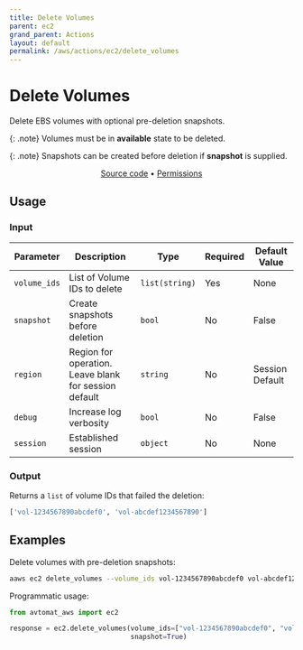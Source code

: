 ```yaml
---
title: Delete Volumes
parent: ec2
grand_parent: Actions
layout: default
permalink: /aws/actions/ec2/delete_volumes
---
```


# Delete Volumes

Delete EBS volumes with optional pre-deletion snapshots.<br/>

{: .note}
Volumes must be in <b>available</b> state to be deleted.

{: .note}
Snapshots can be created before deletion if <b>snapshot</b> is supplied.

<p align="center">
   <a href="https://github.com/avtomat-hub/avtomat-aws/tree/main/avtomat_aws/ec2/delete_volumes.py">Source code</a> •
   <a href="/aws/permissions/ec2/delete_volumes">Permissions</a>
</p>

## Usage

### Input

| Parameter    | Description                                           | Type           | Required | Default Value   |
|--------------|-------------------------------------------------------|----------------|----------|-----------------|
| `volume_ids` | List of Volume IDs to delete                          | `list(string)` | Yes      | None            |
| `snapshot`   | Create snapshots before deletion                      | `bool`         | No       | False           |
| `region`     | Region for operation. Leave blank for session default | `string`       | No       | Session Default |
| `debug`      | Increase log verbosity                                | `bool`         | No       | False           |
| `session`    | Established session                                   | `object`       | No       | None            |                           

### Output

Returns a `list` of volume IDs that failed the deletion:

```python
['vol-1234567890abcdef0', 'vol-abcdef1234567890']
```

## Examples

Delete volumes with pre-deletion snapshots:

```bash
aaws ec2 delete_volumes --volume_ids vol-1234567890abcdef0 vol-abcdef1234567890 --snapshot
```

Programmatic usage:

```python
from avtomat_aws import ec2

response = ec2.delete_volumes(volume_ids=["vol-1234567890abcdef0", "vol-abcdef1234567890"],
                              snapshot=True)
```
